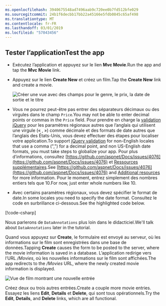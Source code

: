 ```yaml
---
ms.openlocfilehash: 3940675548ad7496aab9c720ee0b7fd512bfe029
ms.sourcegitcommit: 24b1f6decbb17bb22a45166e5fdb0845c65af498
ms.translationtype: MT
ms.contentlocale: fr-FR
ms.lasthandoff: 03/01/2019
ms.locfileid: "57043456"
---
```


## <a name="test-the-app"></a><span data-ttu-id="c362e-101">Tester l’application</span><span class="sxs-lookup"><span data-stu-id="c362e-101">Test the app</span></span>

* <span data-ttu-id="c362e-102">Exécutez l’application et appuyez sur le lien **Mvc Movie**.</span><span class="sxs-lookup"><span data-stu-id="c362e-102">Run the app and tap the **Mvc Movie** link.</span></span>
* <span data-ttu-id="c362e-103">Appuyez sur le lien **Create New** et créez un film.</span><span class="sxs-lookup"><span data-stu-id="c362e-103">Tap the **Create New** link and create a movie.</span></span>

  ![Créer une vue avec des champs pour le genre, le prix, la date de sortie et le titre](~/tutorials/first-mvc-app/adding-model/_static/movies.png)

* <span data-ttu-id="c362e-105">Vous ne pourrez peut-être pas entrer des séparateurs décimaux ou des virgules dans le champ `Price`.</span><span class="sxs-lookup"><span data-stu-id="c362e-105">You may not be able to enter decimal points or commas in the `Price` field.</span></span> <span data-ttu-id="c362e-106">Pour prendre en charge la [validation jQuery](https://jqueryvalidation.org/) pour les paramètres régionaux autres que l’anglais qui utilisent une virgule (« , ») comme décimale et des formats de date autres que l’anglais des États-Unis, vous devez effectuer des étapes pour localiser votre application.</span><span class="sxs-lookup"><span data-stu-id="c362e-106">To support [jQuery validation](https://jqueryvalidation.org/) for non-English locales that use a comma (",") for a decimal point, and non US-English date formats, you must take steps to globalize your app.</span></span> <span data-ttu-id="c362e-107">Pour plus d’informations, consultez [https://github.com/aspnet/Docs/issues/4076](https://github.com/aspnet/Docs/issues/4076) et [Ressources supplémentaires](#additional-resources).</span><span class="sxs-lookup"><span data-stu-id="c362e-107">See [https://github.com/aspnet/Docs/issues/4076](https://github.com/aspnet/Docs/issues/4076) and [Additional resources](#additional-resources) for more information.</span></span> <span data-ttu-id="c362e-108">Pour le moment, entrez simplement des nombres entiers tels que 10.</span><span class="sxs-lookup"><span data-stu-id="c362e-108">For now, just enter whole numbers like 10.</span></span>

<a name="displayformatdatelocal"></a>

* <span data-ttu-id="c362e-109">Avec certains paramètres régionaux, vous devez spécifier le format de date.</span><span class="sxs-lookup"><span data-stu-id="c362e-109">In some locales you need to specify the date format.</span></span> <span data-ttu-id="c362e-110">Consultez le code en surbrillance ci-dessous.</span><span class="sxs-lookup"><span data-stu-id="c362e-110">See the highlighted code below.</span></span>

[!code-csharp[](~/tutorials/first-mvc-app/start-mvc/sample/MvcMovie/Models/MovieDateFormat.cs?name=snippet_1&highlight=2,10)]

<span data-ttu-id="c362e-111">Nous parlerons de `DataAnnotations` plus loin dans le didacticiel.</span><span class="sxs-lookup"><span data-stu-id="c362e-111">We'll talk about `DataAnnotations` later in the tutorial.</span></span>

<span data-ttu-id="c362e-112">Quand vous appuyez sur **Create**, le formulaire est envoyé au serveur, où les informations sur le film sont enregistrées dans une base de données.</span><span class="sxs-lookup"><span data-stu-id="c362e-112">Tapping **Create** causes the form to be posted to the server, where the movie information is saved in a database.</span></span> <span data-ttu-id="c362e-113">L’application redirige vers l’URL */Movies*, où les nouvelles informations sur le film sont affichées.</span><span class="sxs-lookup"><span data-stu-id="c362e-113">The app redirects to the */Movies* URL, where the newly created movie information is displayed.</span></span>

![Vue de film montrant une nouvelle entrée](~/tutorials/first-mvc-app/adding-model/_static/h.png)

<span data-ttu-id="c362e-115">Créez deux ou trois autres entrées.</span><span class="sxs-lookup"><span data-stu-id="c362e-115">Create a couple more movie entries.</span></span> <span data-ttu-id="c362e-116">Essayez les liens **Edit**, **Details** et **Delete**, qui sont tous opérationnels.</span><span class="sxs-lookup"><span data-stu-id="c362e-116">Try the **Edit**, **Details**, and **Delete** links, which are all functional.</span></span>
